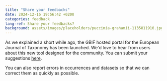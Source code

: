 ```yaml
---
title: "Share your feedbacks"
date: 2024-12-16 19:56:42 +0200
categories: feedback
lang-ref: Share your feedbacks?
background: assets/images/placeholders/puccinia-grahamii-1135811910.jpg
---
```


As we explained a short while ago, the GBIF hosted portal for the European Journal of Taxonomy has been launched. We'd love to hear from users about this new tool designed for the community. You can submit your suggestions [here](https://github.com/gbif/hp-ejt/issues).

You can also report errors in occurrences and datasets so that we can correct them as quickly as possible.
